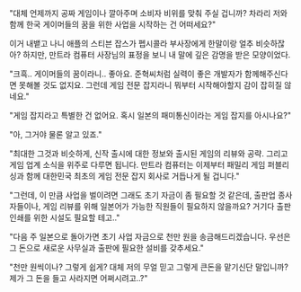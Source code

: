 "대체 언제까지 공짜 게임이나 깔아주며 소비자 비위를 맞춰 주실 겁니까? 차라리 저와 함께 한국 게이머들의 꿈을 위한 사업을 시작하는 건 어떠세요?"

이거 내뱉고 나니 애플의 스티븐 잡스가 펩시콜라 부사장에게 한말이랑 얼추 비슷하잖아? 하지만, 만트라 컴퓨터 사장님의 표정을 보니 내 말에 깊은 감명을 받은 모양이었다. 

"크흑.. 게이머들의 꿈이라니.. 좋아요. 준혁씨처럼 실력이 좋은 개발자가 함께해주신다면 못해볼 것도 없지요. 그런데 게임 전문 잡지라니 뭐부터 시작해야할지 감이 잡히질 않네요."

"게임 잡지라고 특별한 건 없어요. 혹시 일본의 패미통신이라는 게임 잡지를 아시나요?"

"아, 그거야 물론 알고 있죠."

"최대한 그것과 비슷하게, 신작 출시에 대한 정보와 출시된 게임의 리뷰와 공략. 그리고 게임 업계 소식을 위주로 다루면 됩니다. 만트라 컴퓨터는 이제부터 패밀리 게임 퍼블리싱과 함께 대한민국 최초의 게임 전문 잡지 회사로 거듭나게 될 겁니다."

"그런데, 이 만큼 사업을 벌이려면 그래도 초기 자금이 좀 필요할 것 같은데, 출판업 종사자들이나, 게임 리뷰를 위해 일본어가 가능한 직원들이 필요하지 않을까요? 거기다 출판 인쇄를 위한 시설도 필요할 테고.."

"다음 주 일본으로 돌아가면 초기 사업 자금으로 천만 원을 송금해드리겠습니다. 우선은 그 돈으로 새로운 사무실과 출판에 필요한 설비를 갖추세요."

"천만 원씩이나? 그렇게 쉽게? 대체 저의 무얼 믿고 그렇게 큰돈을 맡기신단 말입니까? 제가 그 돈을 들고 사라지면 어쩌시려고..?"